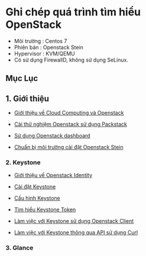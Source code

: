 # Ghi chép quá trình tìm hiểu OpenStack



- Môi trường : Centos 7
- Phiên bản : Openstack Stein
- Hypervisor : KVM/QEMU
- Có sử dụng FirewallD, không sử dụng SeLinux.

## Mục Lục

## 1. Giới thiệu

- [Giới thiệu về Cloud Computing và Openstack](./docs/01.Overview/01.Introduce-to-Cloud-Computing.md)


- [Cài thử nghiệm Openstack sử dụng Packstack](./docs/01.Overview/02.Install_packstack_OpenstackStein.md)

- [Sử dụng Openstack dashboard](./docs/01.Overview/03.Use-Dashboard.md)

- [Chuẩn bị môi trường cài đặt Openstack Stein](./docs/01.Overview/04.Enviroment-setup.md)

### 2. Keystone

- [Giới thiệu về  Openstack  Identity](./docs/02.Keystone/01.Introduct-Keystone.md)

- [ Cài đặt Keystone ](./docs/02.Keystone/02.Install-Keystone.md)

- [ Cấu hình Keystone](./docs/02.Keystone/03.Config-Keystone.md)

- [ Tìm hiểu Keystone Token](./docs/02.Keystone/04.Token-Keystone.md)

- [ Làm việc với Keystone sử dụng Openstack Client](./docs/02.Keystone/05.Keystone-cli.md)

- [ Làm việc với Keystone thông qua API sử dụng Curl](./docs/02.Keystone/06.Keystone-API-with-Curl.md)

### 3. Glance
